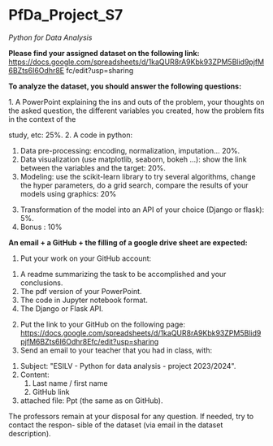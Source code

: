 # PfDa_Project_S7
*Python for Data Analysis*

**Please find your assigned dataset on the following link:**  https://docs.google.com/spreadsheets/d/1kaQUR8rA9Kbk93ZPM5Blid9pjfM6BZts6I6Odhr8E fc/edit?usp=sharing 

**To analyze the dataset, you should answer the following questions:** 

1\. A PowerPoint explaining the ins and outs of the problem, your thoughts on the asked question, the different variables you created, how the problem fits in the context of the 

study, etc: 25%. 2.  A code in python: 

1) Data pre-processing: encoding, normalization, imputation… 20%. 
1) Data visualization (use matplotlib, seaborn, bokeh ...): show the link between the variables and the target: 20%. 
1) Modeling: use the scikit-learn library to try several algorithms, change the hyper parameters, do a grid search, compare the results of your models using graphics: 20% 
3. Transformation of the model into an API of your choice (Django or flask): 5%. 
3. Bonus : 10% 

**An email + a GitHub + the filling of a google drive sheet are expected:** 

1. Put your work on your GitHub account: 
1) A readme summarizing the task to be accomplished and your conclusions. 
1) The pdf version of your PowerPoint.  
1) The code in Jupyter notebook format.  
1) The Django or Flask API. 
2. Put the link to your GitHub on the following page: https://docs.google.com/spreadsheets/d/1kaQUR8rA9Kbk93ZPM5Blid9pjfM6BZts6I6Odhr8Efc/edit?usp=sharing 
2. Send an email to your teacher that you had in class, with: 
1) Subject: "ESILV - Python for data analysis - project 2023/2024". 
1) Content: 
   1. Last name / first name  
   1. GitHub link 
1) attached file: Ppt (the same as on GitHub). 

The professors remain at your disposal for any question. If needed, try to contact the respon- sible of the dataset (via email in the dataset description).                                                                  


